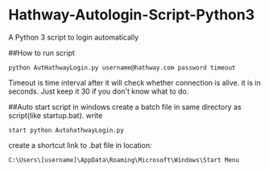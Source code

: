 Hathway-Autologin-Script-Python3
================================

A Python 3 script to login automatically

##How to run script

```python AutHathwayLogin.py username@hathway.com password timeout```

Timeout is time interval after it will check whether connection is alive. it is in seconds. Just keep it 30 if you don't know what to do.

##Auto start script in windows
create a batch file in same directory as script(like startup.bat). 
write 

```start python AutohathwayLogin.py```


create a shortcut link to .bat file in location: 

```C:\Users\[username]\AppData\Roaming\Microsoft\Windows\Start Menu```

